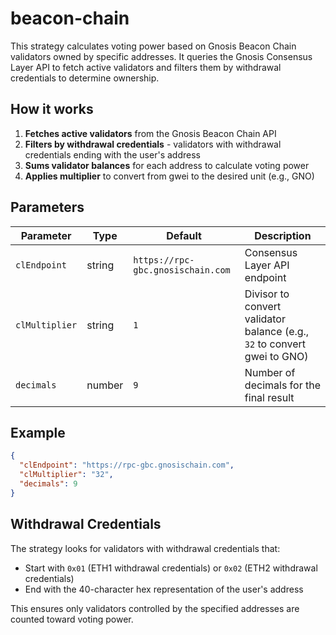 # beacon-chain

This strategy calculates voting power based on Gnosis Beacon Chain validators owned by specific addresses. It queries the Gnosis Consensus Layer API to fetch active validators and filters them by withdrawal credentials to determine ownership.

## How it works

1. **Fetches active validators** from the Gnosis Beacon Chain API
2. **Filters by withdrawal credentials** - validators with withdrawal credentials ending with the user's address
3. **Sums validator balances** for each address to calculate voting power
4. **Applies multiplier** to convert from gwei to the desired unit (e.g., GNO)

## Parameters

| Parameter | Type | Default | Description |
|-----------|------|---------|-------------|
| `clEndpoint` | string | `https://rpc-gbc.gnosischain.com` | Consensus Layer API endpoint |
| `clMultiplier` | string | `1` | Divisor to convert validator balance (e.g., `32` to convert gwei to GNO) |
| `decimals` | number | `9` | Number of decimals for the final result |

## Example

```json
{
  "clEndpoint": "https://rpc-gbc.gnosischain.com", 
  "clMultiplier": "32",
  "decimals": 9
}
```

## Withdrawal Credentials

The strategy looks for validators with withdrawal credentials that:
- Start with `0x01` (ETH1 withdrawal credentials) or `0x02` (ETH2 withdrawal credentials)
- End with the 40-character hex representation of the user's address

This ensures only validators controlled by the specified addresses are counted toward voting power.
